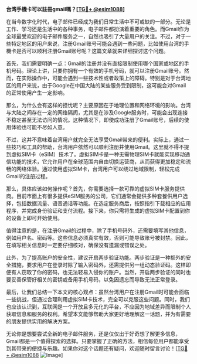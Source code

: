 **台湾手機卡可以註冊gmail嗎？[[TG💪+ @esim1088](https://t.me/s/esim1088)]**

在当今数字化时代，电子邮件已经成为我们日常生活中不可或缺的一部分。无论是工作、学习还是生活中的各种事务，电子邮件都扮演着重要的角色。而Gmail作为全球最受欢迎的电子邮件服务之一，自然也吸引了大量用户的关注。不过，对于一些特定地区的用户来说，注册Gmail账号可能会遇到一些问题，比如使用台湾的手機卡是否可以顺利注册Gmail账号呢？这篇文章就来详细探讨这个问题。

首先，我们需要明确一点：Gmail的注册并没有直接限制使用哪个国家或地区的手机号码。理论上讲，只要你拥有一个有效的手机号码，就可以注册Gmail账号。然而，在实际操作中，可能会遇到一些技术性或者政策上的障碍。特别是对于台湾地区的用户来说，由于Google在中国大陆的某些服务受到限制，这可能会对Gmail的正常使用产生一定影响。

那么，为什么会有这样的担忧呢？主要原因在于地理位置和网络环境的影响。台湾与大陆之间存在一定的网络隔阂，尤其是在涉及Google服务时，可能会出现连接不稳定甚至无法访问的情况。这种情况下，即使成功注册了Gmail账号，后续的使用体验也可能不尽如人意。

不过，这并不意味着台湾用户就完全无法享受Gmail带来的便利。实际上，通过一些技巧和工具的帮助，台湾用户依然可以顺利注册并使用Gmail。这里就不得不提到虚拟SIM卡（eSIM）技术了。虚拟SIM卡是一种无需物理SIM卡就能实现移动通信功能的技术，它允许用户在全球范围内自由切换运营商，从而获得更加稳定和流畅的网络体验。通过使用虚拟SIM卡，台湾用户可以绕过地域限制，轻松完成Gmail的注册过程。

那么，具体应该如何操作呢？首先，你需要选择一款可靠的虚拟SIM卡服务提供商。目前市面上有很多提供eSIM服务的公司，它们通常会提供多种套餐供用户选择，包括数据流量、语音通话等功能。在选定服务商后，按照指引下载相应的应用程序，并完成身份验证和支付流程。接下来，你只需将生成的虚拟SIM卡配置到你的设备上即可开始使用。

值得注意的是，在注册Gmail的过程中，除了手机号码外，还需要填写其他信息，例如用户名、密码等。这些信息必须真实有效，否则可能导致账号被封禁。因此，在填写相关信息时一定要仔细核对，确保没有遗漏或错误之处。

此外，为了提高账户的安全性，建议开启两步验证功能。两步验证是一种额外的安全措施，要求用户在登录时除了输入密码外，还需提供另一组动态验证码。这样即便有人窃取了你的密码，也无法轻易入侵你的账户。当然，开启两步验证的同时也要妥善保管好相关的密钥或备用手机号码，以免因遗忘而导致无法正常登录。

最后，让我们总结一下本文的核心观点：虽然台湾用户在注册Gmail时可能会面临一些挑战，但通过合理利用虚拟SIM卡技术，完全可以克服这些问题。同时，我们也应该认识到，互联网是一个开放且多元化的平台，不应因为地域差异而限制个人获取信息和服务的权利。希望本文能够帮助大家更好地理解这一话题，并为有需要的朋友提供实用的解决方案。

无论你是想要尝试全新的电子邮件服务，还是仅仅出于好奇想了解更多信息，Gmail都是一个值得探索的选择。只要掌握了正确的方法，相信每位用户都能享受到其带来的便捷与乐趣。如果你对这个话题还有疑问，欢迎随时留言讨论！[[TG💪+ @esim1088](https://t.me/s/esim1088) ![Image](https://i.postimg.cc/4NQfJmqS/Snipaste-2025-05-13-00-14-12.png)]